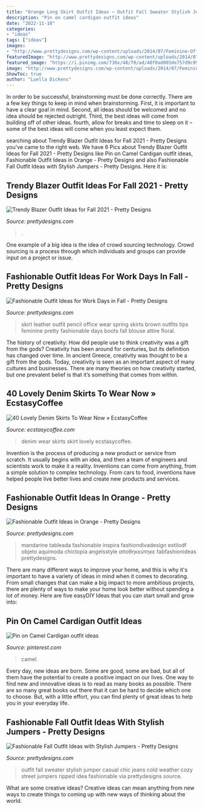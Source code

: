 ```yaml
---
title: "Orange Long Skirt Outfit Ideas ~ Outfit Fall Sweater Stylish Jumper Casual Chic Jeans Cold Weather Cozy Street Jumpers Ripped Idea Fashionable Via Prettydesigns Source"
description: "Pin on camel cardigan outfit ideas"
date: "2022-11-10"
categories:
- "ideas"
tags: ["ideas"]
images:
- "http://www.prettydesigns.com/wp-content/uploads/2014/07/Feminine-Office-Look-for-Spring.jpg"
featuredImage: "http://www.prettydesigns.com/wp-content/uploads/2014/07/Feminine-Office-Look-for-Spring.jpg"
featured_image: "https://i.pinimg.com/736x/48/f0/ad/48f0ad003de757d9c9554d695b69d98c.jpg"
image: "http://www.prettydesigns.com/wp-content/uploads/2014/07/Feminine-Office-Look-for-Spring.jpg"
ShowToc: true
author: "Luella Dickens"
---
```



In order to be successful, brainstorming must be done correctly. There are a few key things to keep in mind when brainstorming. First, it is important to have a clear goal in mind. Second, all ideas should be welcomed and no idea should be rejected outright. Third, the best ideas will come from building off of other ideas. fourth, allow for breaks and time to sleep on it – some of the best ideas will come when you least expect them.

	

		
searching about Trendy Blazer Outfit Ideas for Fall 2021 - Pretty Designs you've came to the right web. We have 6 Pics about Trendy Blazer Outfit Ideas for Fall 2021 - Pretty Designs like Pin on Camel Cardigan outfit ideas, Fashionable Outfit Ideas in Orange - Pretty Designs and also Fashionable Fall Outfit Ideas with Stylish Jumpers - Pretty Designs. Here it is:
		
    
## Trendy Blazer Outfit Ideas For Fall 2021 - Pretty Designs

<img loading=lazy src="http://www.prettydesigns.com/wp-content/uploads/2014/09/School-Style-Outfit-with-Maroon-Blazer.jpg" onerror="this.onerror=null;this.src='https://tse3.mm.bing.net/th?id=OIP.NlF6N4YDx_yOTnFpsqrsQAHaK3&amp;pid=15.1';" alt="Trendy Blazer Outfit Ideas for Fall 2021 - Pretty Designs">

_Source: prettydesigns.com_

>. 

	

One example of a big idea is the idea of crowd sourcing technology. Crowd sourcing is a process through which individuals and groups can provide input on a project or issue.

    
## Fashionable Outfit Ideas For Work Days In Fall - Pretty Designs

<img loading=lazy src="http://www.prettydesigns.com/wp-content/uploads/2014/07/Feminine-Office-Look-for-Spring.jpg" onerror="this.onerror=null;this.src='https://tse3.mm.bing.net/th?id=OIP.r7TefuMGUklKQFAZoKLHcQHaK1&amp;pid=15.1';" alt="Fashionable Outfit Ideas for Work Days in Fall - Pretty Designs">

_Source: prettydesigns.com_

>skirt leather outfit pencil office wear spring skirts brown outfits tips feminine pretty fashionable days boots fall blouse attire floral. 

	

The history of creativity: How did people use to think creativity was a gift from the gods?
Creativity has been around for centuries, but its definition has changed over time. In ancient Greece, creativity was thought to be a gift from the gods. Today, creativity is seen as an important aspect of many cultures and businesses. There are many theories on how creativity started, but one prevalent belief is that it’s something that comes from within.

    
## 40 Lovely Denim Skirts To Wear Now » EcstasyCoffee

<img loading=lazy src="https://i1.wp.com/www.ecstasycoffee.com/wp-content/uploads/2016/10/denim-skirt-25.jpg" onerror="this.onerror=null;this.src='https://tse1.mm.bing.net/th?id=OIP.CHslcNdCrEIZ7qYw930GTgHaLH&amp;pid=15.1';" alt="40 Lovely Denim Skirts To Wear Now » EcstasyCoffee">

_Source: ecstasycoffee.com_

>denim wear skirts skirt lovely ecstasycoffee. 

	

Invention is the process of producing a new product or service from scratch. It usually begins with an idea, and then a team of engineers and scientists work to make it a reality. Inventions can come from anything, from a simple solution to complex technology. From cars to food, inventions have helped people live better lives and create new products and services.

    
## Fashionable Outfit Ideas In Orange - Pretty Designs

<img loading=lazy src="https://www.prettydesigns.com/wp-content/uploads/2014/06/Pretty-Orange-Maxi-Dress-Outfit-Idea.jpg" onerror="this.onerror=null;this.src='https://tse3.mm.bing.net/th?id=OIP.n5w310jUJgVHe4mY0NK_mQHaK0&amp;pid=15.1';" alt="Fashionable Outfit Ideas in Orange - Pretty Designs">

_Source: prettydesigns.com_

>mandarine tableada fashionable inspira fashiondivadesign estilodf objeto aquimoda chictopia angelsstyle αποθηκεύτηκε fabfashionideas prettydesigns. 

	

There are many different ways to improve your home, and this is why it's important to have a variety of ideas in mind when it comes to decorating. From small changes that can make a big impact to more ambitious projects, there are plenty of ways to make your home look better without spending a lot of money. Here are five easyDIY Ideas that you can start small and grow into: 

    
## Pin On Camel Cardigan Outfit Ideas

<img loading=lazy src="https://i.pinimg.com/736x/48/f0/ad/48f0ad003de757d9c9554d695b69d98c.jpg" onerror="this.onerror=null;this.src='https://tse2.mm.bing.net/th?id=OIP.OWLZnzSqcpmORtq20g5rRQHaSZ&amp;pid=15.1';" alt="Pin on Camel Cardigan outfit ideas">

_Source: pinterest.com_

>camel. 

	

Every day, new ideas are born. Some are good, some are bad, but all of them have the potential to create a positive impact on our lives. One way to find new and innovative ideas is to read as many books as possible. There are so many great books out there that it can be hard to decide which one to choose. But, with a little effort, you can find plenty of great ideas to help you in your everyday life.

    
## Fashionable Fall Outfit Ideas With Stylish Jumpers - Pretty Designs

<img loading=lazy src="https://www.prettydesigns.com/wp-content/uploads/2014/10/Black-Jumper-with-Ripped-Jeans-for-Fall.jpg" onerror="this.onerror=null;this.src='https://tse4.mm.bing.net/th?id=OIP.gMGvScFrSvOMZgCjRU32UgHaK3&amp;pid=15.1';" alt="Fashionable Fall Outfit Ideas with Stylish Jumpers - Pretty Designs">

_Source: prettydesigns.com_

>outfit fall sweater stylish jumper casual chic jeans cold weather cozy street jumpers ripped idea fashionable via prettydesigns source. 

	

What are some creative ideas?
Creative ideas can mean anything from new ways to create things to coming up with new ways of thinking about the world.

